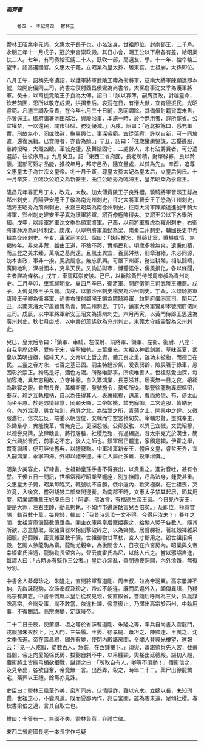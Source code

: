 

##### 南齊書
　　`卷四 ‧ 本紀第四`　
`鬱林王`

* * *

鬱林王昭業字元尚，文惠太子長子也。小名法身。世祖即位，封南郡王，二千戶。永明五年十一月戊子，冠於東宮崇政殿。其日小會，賜王公以下帛各有差，給昭業扶二人。七年，有司奏給班劔二十人，鼓吹一部，高選友、學。十一年，給皁輪三望車。詔高選國官。文惠太子薨，立昭業為皇太孫，居東宮。世祖崩，太孫即位。

八月壬午，詔稱先帝遺詔，以護軍將軍武陵王曄為衞將軍，征南大將軍陳顯達即本號，竝開府儀同三司，尚書左僕射西昌侯鸞為尚書令，太孫詹事沈文季為護軍將軍。癸未，以司徒竟陵王子良為太傅。詔曰：「朕以寡薄，嗣膺寶政，對越靈命，欽若前圖，思所以敬守成規，拱揖羣后。哀荒在日，有懵大猷，宜育德振民，光昭睿範。凡逋三調及衆責，在今年七月三十日前，悉同蠲除。其備償封籍貨鬻未售，亦皆還主。御府諸署池田邸冶，興廢沿事，本施一時，於今無用者，詳所罷省。公宜權禁，一以還民，關市征賦，務從優減。」丙戌，詔曰：「近北掠餘口，悉充軍實。刑故無小，罔或攸赦，撫辜興仁，事深睿範。宜從蕩宥，許以自新，可一同放遣，還復民籍。已賞賜者，亦皆為贖。」辛丑，詔曰：「往歲蠻虜恊謀，志擾邊服，羣帥授略，大殲凶醜。革城克捷，及舞陰固守，二處勞人，未有沾爵賞者，可分遣選部，往彼序用。」九月癸丑，詔「東西二省府國，長老所積，財單祿寡，良以矜懷。選部可甄才品能，推校年月，邦守邑丞，隨宜量處，以貧為先」。辛酉，追尊文惠皇太子為世宗文皇帝。冬十月壬寅，尊皇太孫太妃為皇太后，立皇后何氏。十一月辛亥，立臨汝公昭文為新安王，曲江公昭秀為臨海王，皇弟昭粲為永嘉王。

隆昌元年春正月丁未，改元，大赦。加太傅竟陵王子良殊禮。驍騎將軍晉熙王銶為郢州刺史，丹陽尹安陸王子敬為南兖州刺史，征北大將軍晉安王子懋為江州刺史，臨海王昭秀為荊州刺史，永嘉王昭粲為南徐州刺史，征南大將軍陳顯達進號車騎大將軍，郢州刺史建安王子真為護軍將軍。詔百僚極陳得失。又詔王公以下各舉所知。戊申，以護軍將軍沈文季為領軍將軍。己酉，以前將軍曹虎為雍州刺史，右衞將軍薛淵為司州刺史。庚戌，以寧朔將軍蕭懿為梁、南秦二州刺史，輔國長史申希祖為交州刺史。辛亥，車駕祠南郊。詔曰：「執耜蹔忘，懸磬比室，秉機或惰，無褐終年。非怠非荒，雖由王道，不稂不莠，實賴民和。頃歲多稼無爽，遺秉如積，而三登之美未臻，萬斯之基尚遠。且風土異宜，百民舛務，刑章治緒，未必同源，妨本害政，事非一揆，冕旒屬念，無忘夙興。可嚴下州郡，務滋耕殖，相畒闢疇，廣開地利，深樹國本，克阜天民。又詢訪獄市，博聽謠俗，傷風損化，各以條聞，主者詳為條格。」戊午，車駕拜崇安陵。己巳，以新除黃門侍郎周奉叔為青州刺史。二月辛卯，車駕祠明堂。夏四月辛巳，衞將軍、開府儀同三司武陵王曄薨。戊子，太傅竟陵王子良薨。戊戌，以前沙州刺史楊炅為沙州刺史。丁酉，以驃騎將軍廬陵王子卿為衞將軍，尚書右僕射鄱陽王鏘為驃騎將軍，竝開府儀同三司。閏月乙丑，以南東海太守蕭穎胄為青、兾二州刺史。丁卯，鎮軍大將軍鸞即本號開府儀同三司。戊辰，以中軍將軍新安王昭文為揚州刺史。六月丙寅，以黃門侍郎王思遠為廣州刺史。秋七月庚戌，以中書郎蕭遙欣為兖州刺史，東莞太守臧靈智為交州刺史。

癸巳，皇太后令曰：「鎮軍、車騎、左僕射、前將軍、領軍、左衞、衞尉、八座：自我皇歷啟基，受終于宋，睿聖繼軌，三葉重光。太祖以神武創業，草昧區夏，武皇以英明提極，經緯天人。文帝以上哲之資，體元良之重，雖功未被物，而德已在民。三靈之眷方永，七百之基已固。嗣主特鍾沴氣，爰表弱齡，險戾箸于綠車，愚固彰於崇正。狗馬是好，酒色方湎。所務唯鄙事，所疾唯善人。世祖慈愛曲深，每加容掩，兾年志稍改，立守神器。自入纂鴻業，長惡滋甚。居喪無一日之哀，縗絰為歡宴之服。昏酣長夜，萬機斯壅，發號施令，莫知所從。閹豎徐龍駒專總樞密，奉叔、珍之互執權柄，自以為任得其人，表裏緝穆，邁蕭、曹而愈信、布，倚太山而坐平原。於是恣情肆意，罔顧天顯，二帝姬嬪，竝充寵御，二宮遺服，皆納玩府。內外混漫，男女無別，丹屏之北，為酤鬻之所，青蒲之上，開桑中之肆。又微服潛行，信次忘反，端委以朝虛位，交戟而守空宮積旬矣。宰輔忠賢，盡誠奉主，誅鋤羣小，兾能悛革，曾無克己，更深怨憾。公卿股肱，以異己宜戮，文武昭穆，以德譽見猜，放肆醜言，將行屠膾，社稷危殆，有過綴旒。昔太宗克光於漢世，簡文代興於晉氏，前事之不忘，後人之師也。鎮軍居正體道，家國是賴，伊霍之舉，實寄淵謨，便可詳依舊典，以禮廢黜。中軍將軍新安王，體自文皇，睿哲天秀，宜入嗣鴻業，永寧四海。外即以禮奉迎。未亡人屬此多難，投筆增慨。」

昭業少美容止，好隷書，世祖勑皇孫手書不得妄出，以貴重之。進對音吐，甚有令譽。王侯五日一問訊，世祖常獨呼昭業至幄座，別加撫問，呼為法身，鍾愛甚重。文惠皇太子薨，昭業每臨哭，輒號咷不自勝，俄尒還內，歡笑極樂。在世祖喪，哭泣竟，入後宮，嘗列胡妓二部夾閤迎奏。為南郡王時，文惠太子禁其起居，節其用度，昭業謂豫章王妃庾氏曰：「阿婆，佛法言，有福德生帝王家。今日見作天王，便是大罪，左右主帥，動見拘執，不如作市邊屠酤富兒百倍矣。」及即位，極意賞賜，動百數十萬。每見錢，輒曰：「我昔時思汝一文不得，今得用汝未？」朞年之間，世祖齋庫儲錢數億垂盡。開主衣庫與皇后寵姬觀之，給閹人竪子各數人，隨其所欲，恣意輦取，取諸寶器以相剖擊破碎之，以為笑樂。居嘗躶袒，著紅縠褌雜采衵服。好鬪雞，密買雞至數千價。世祖御物甘草杖，宮人寸斷用之。毀世祖招婉殿，乞閹人徐龍駒為齋。龍駒尤親幸，為後閤舍人，日夜在六宮房內。昭業與文帝幸姬霍氏淫通，龍駒勸長留宮內，聲云度霍氏為尼，以餘人代之。嘗以邪諂自進，每謂人曰：「古時亦有監作三公者。」皇后亦淫亂，齋閤通夜洞開，內外淆雜，無復分別。

中書舍人綦母珍之、朱隆之，直閤將軍曹道剛、周奉叔，竝為帝羽翼。高宗屢諫不納，先啟誅龍駒，次誅奉叔及珍之，帝竝不能違。既而尼媼外入，頗傳異語，乃疑高宗有異志。中書令何胤以皇后從叔見親，使直殿省，嘗隨后呼胤為三父，與胤謀誅高宗，令胤受事，胤不敢當，依違杜諫，帝意復止。乃謀出高宗於西州，中勑用事，不復關諮。高宗慮變，定謀廢帝。

二十二日壬辰，使蕭諶、坦之等於省誅曹道剛、朱隆之等，率兵自尚書入雲龍門，戎服加朱衣於上。比入門，三失履。王晏、徐孝嗣、蕭坦之、陳顯達、王廣之、沈文季係進。帝在壽昌殿，聞外有變，使閉內殿諸房閤，令閹人登興光樓望，還報云：「見一人戎服，從數百人，急裝，在西鍾樓下。」須臾，蕭諶領兵先入宮，截壽昌閤，帝走向愛姬徐氏房，拔劔自刺不中，以帛纏頸，輿接出延德殿。諶初入殿，宿衞將士皆操弓楯欲拒戰，諶謂之曰：「所取自有人，卿等不須動！」宿衞信之，及見帝出，各欲自奮，帝竟無一言。出西弄，殺之，時年二十二。輿尸出徐龍駒宅，殯葬以王禮。餘黨亦見誅。

史臣曰：鬱林王風華外美，衆所同惑，伏情隱詐，難以皃求。立嫡以長，未知瑕舋，世祖之心，不變周道。既而諐鄙內作，兆自宮闈，雖為害未遠，足傾社稷。春秋書梁伯之過，言其自取亡也。

贊曰：十諐有一，無國不失。鬱林負荷，弃禮亡律。

東西二省府國長老一本長字作屯疑

* * *

